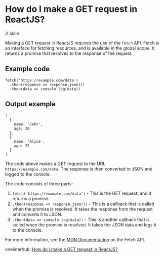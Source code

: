 # How do I make a GET request in ReactJS?
// plain

Making a GET request in ReactJS requires the use of the `fetch` API. Fetch is an interface for fetching resources, and is available in the global scope. It returns a promise that resolves to the response of the request.

## Example code

```
fetch('https://example.com/data')
  .then(response => response.json())
  .then(data => console.log(data))
```

## Output example

```
[
  {
    name: 'John',
    age: 30
  },
  {
    name: 'Alice',
    age: 25
  }
]
```

The code above makes a GET request to the URL `https://example.com/data`. The response is then converted to JSON and logged to the console.

The code consists of three parts:
1. `fetch('https://example.com/data')` - This is the GET request, and it returns a promise.
2. `.then(response => response.json())` - This is a callback that is called when the promise is resolved. It takes the response from the request and converts it to JSON.
3. `.then(data => console.log(data))` - This is another callback that is called when the promise is resolved. It takes the JSON data and logs it to the console.

For more information, see the [MDN Documentation](https://developer.mozilla.org/en-US/docs/Web/API/Fetch_API) on the Fetch API.

onelinerhub: [How do I make a GET request in ReactJS?](https://onelinerhub.com/reactjs/how-do-i-make-a-get-request-in-reactjs)